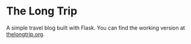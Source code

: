 The Long Trip
=========
A simple travel blog built with Flask. You can find the working version at [thelongtrip.org](http://thelongtrip.org).